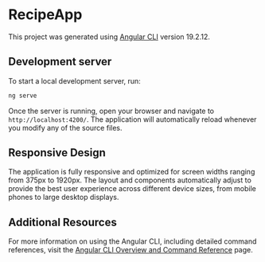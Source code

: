 # RecipeApp

This project was generated using [Angular CLI](https://github.com/angular/angular-cli) version 19.2.12.

## Development server

To start a local development server, run:

```bash
ng serve
```

Once the server is running, open your browser and navigate to `http://localhost:4200/`. The application will automatically reload whenever you modify any of the source files.

## Responsive Design

The application is fully responsive and optimized for screen widths ranging from 375px to 1920px. The layout and components automatically adjust to provide the best user experience across different device sizes, from mobile phones to large desktop displays.

## Additional Resources

For more information on using the Angular CLI, including detailed command references, visit the [Angular CLI Overview and Command Reference](https://angular.dev/tools/cli) page.
